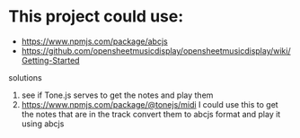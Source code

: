 # This project could use:

- https://www.npmjs.com/package/abcjs
- https://github.com/opensheetmusicdisplay/opensheetmusicdisplay/wiki/Getting-Started

solutions

1. see if Tone.js serves to get the notes and play them
2. https://www.npmjs.com/package/@tonejs/midi I could use this to get the notes that are in the track convert them to abcjs format and play it using abcjs

